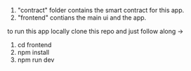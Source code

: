 1) "contract" folder contains the smart contract for this app. 
2) "frontend" contians the main ui and the app.


to run this app locally clone this repo and just follow along -> 

1) cd frontend
2) npm install 
3) npm run dev